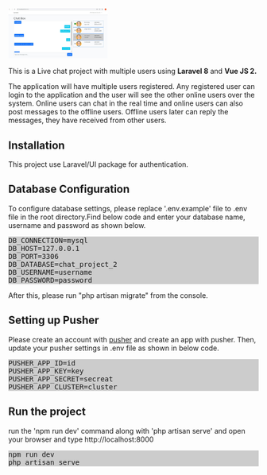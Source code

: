 <img src="https://raw.githubusercontent.com/amitleuva1987/laravel_vue_live_chat/master/screenshot.jpg" style="max-width:200px">

<p>This is a Live chat project with multiple users using <b>Laravel 8</b> and <b>Vue JS 2.</b> </p>
<p>The application will have multiple users registered. Any registered user can login to the application and the user will see the other online users over the system. Online users can chat in the real time and online users can also post messages to the offline users. Offline users later can reply the messages, they have received from other users.  </p>

<h2>Installation</h2>

This project use Laravel/UI package for authentication. 

<h2>Database Configuration</h2>

To configure database settings, please replace '.env.example' file to .env file in the root directory.Find below code and enter your database name, username and password as shown below. 
<div style="background:#ccc">
<pre>
DB_CONNECTION=mysql
DB_HOST=127.0.0.1
DB_PORT=3306
DB_DATABASE=chat_project_2
DB_USERNAME=username
DB_PASSWORD=password
</pre>
</div>

After this, please run "php artisan migrate" from the console.

<h2>Setting up Pusher</h2>
Please create an account with <a href="https://pusher.com">pusher</a> and create an app with pusher. Then, update your pusher settings in .env file as shown in below code.

<div style="background:#ccc">
<pre>
PUSHER_APP_ID=id
PUSHER_APP_KEY=key
PUSHER_APP_SECRET=secreat
PUSHER_APP_CLUSTER=cluster
</pre>
</div>


<h2>Run the project</h2>
run the 'npm run dev' command along with 'php artisan serve' and open your browser and type http://localhost:8000
<div style="background:#ccc">
<pre>
npm run dev
php artisan serve
</pre>
</div>